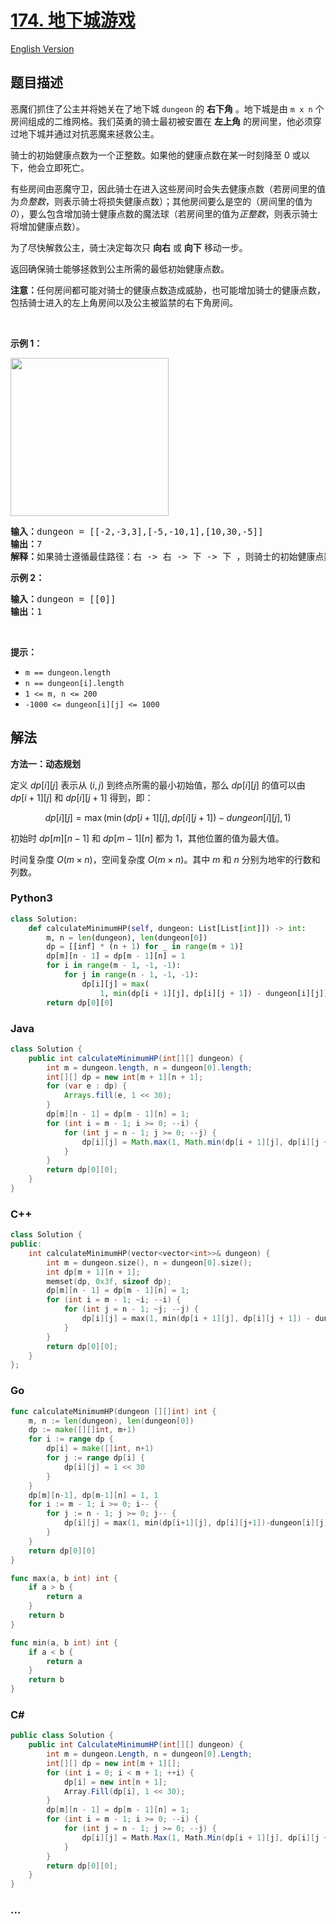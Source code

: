 # [174. 地下城游戏](https://leetcode.cn/problems/dungeon-game)

[English Version](/solution/0100-0199/0174.Dungeon%20Game/README_EN.md)

## 题目描述

<!-- 这里写题目描述 -->

<style type="text/css">table.dungeon, .dungeon th, .dungeon td {
  border:3px solid black;
}

 .dungeon th, .dungeon td {
    text-align: center;
    height: 70px;
    width: 70px;
}
</style>
<p>恶魔们抓住了公主并将她关在了地下城&nbsp;<code>dungeon</code> 的 <strong>右下角</strong> 。地下城是由 <code>m x n</code> 个房间组成的二维网格。我们英勇的骑士最初被安置在 <strong>左上角</strong> 的房间里，他必须穿过地下城并通过对抗恶魔来拯救公主。</p>

<p>骑士的初始健康点数为一个正整数。如果他的健康点数在某一时刻降至 0 或以下，他会立即死亡。</p>

<p>有些房间由恶魔守卫，因此骑士在进入这些房间时会失去健康点数（若房间里的值为<em>负整数</em>，则表示骑士将损失健康点数）；其他房间要么是空的（房间里的值为 <em>0</em>），要么包含增加骑士健康点数的魔法球（若房间里的值为<em>正整数</em>，则表示骑士将增加健康点数）。</p>

<p>为了尽快解救公主，骑士决定每次只 <strong>向右</strong> 或 <strong>向下</strong> 移动一步。</p>

<p>返回确保骑士能够拯救到公主所需的最低初始健康点数。</p>

<p><strong>注意：</strong>任何房间都可能对骑士的健康点数造成威胁，也可能增加骑士的健康点数，包括骑士进入的左上角房间以及公主被监禁的右下角房间。</p>

<p>&nbsp;</p>

<p><strong class="example">示例 1：</strong></p>
<img alt="" src="https://fastly.jsdelivr.net/gh/doocs/leetcode@main/solution/0100-0199/0174.Dungeon%20Game/images/dungeon-grid-1.jpg" style="width: 253px; height: 253px;" />
<pre>
<strong>输入：</strong>dungeon = [[-2,-3,3],[-5,-10,1],[10,30,-5]]
<strong>输出：</strong>7
<strong>解释：</strong>如果骑士遵循最佳路径：右 -&gt; 右 -&gt; 下 -&gt; 下 ，则骑士的初始健康点数至少为 7 。</pre>

<p><strong class="example">示例 2：</strong></p>

<pre>
<strong>输入：</strong>dungeon = [[0]]
<strong>输出：</strong>1
</pre>

<p>&nbsp;</p>

<p><strong>提示：</strong></p>

<ul>
	<li><code>m == dungeon.length</code></li>
	<li><code>n == dungeon[i].length</code></li>
	<li><code>1 &lt;= m, n &lt;= 200</code></li>
	<li><code>-1000 &lt;= dungeon[i][j] &lt;= 1000</code></li>
</ul>

## 解法

<!-- 这里可写通用的实现逻辑 -->

**方法一：动态规划**

定义 $dp[i][j]$ 表示从 $(i, j)$ 到终点所需的最小初始值，那么 $dp[i][j]$ 的值可以由 $dp[i+1][j]$ 和 $dp[i][j+1]$ 得到，即：

$$
dp[i][j] = \max(\min(dp[i+1][j], dp[i][j+1]) - dungeon[i][j], 1)
$$

初始时 $dp[m][n-1]$ 和 $dp[m-1][n]$ 都为 $1$，其他位置的值为最大值。

时间复杂度 $O(m \times n)$，空间复杂度 $O(m \times n)$。其中 $m$ 和 $n$ 分别为地牢的行数和列数。

<!-- tabs:start -->

### **Python3**

<!-- 这里可写当前语言的特殊实现逻辑 -->

```python
class Solution:
    def calculateMinimumHP(self, dungeon: List[List[int]]) -> int:
        m, n = len(dungeon), len(dungeon[0])
        dp = [[inf] * (n + 1) for _ in range(m + 1)]
        dp[m][n - 1] = dp[m - 1][n] = 1
        for i in range(m - 1, -1, -1):
            for j in range(n - 1, -1, -1):
                dp[i][j] = max(
                    1, min(dp[i + 1][j], dp[i][j + 1]) - dungeon[i][j])
        return dp[0][0]
```

### **Java**

<!-- 这里可写当前语言的特殊实现逻辑 -->

```java
class Solution {
    public int calculateMinimumHP(int[][] dungeon) {
        int m = dungeon.length, n = dungeon[0].length;
        int[][] dp = new int[m + 1][n + 1];
        for (var e : dp) {
            Arrays.fill(e, 1 << 30);
        }
        dp[m][n - 1] = dp[m - 1][n] = 1;
        for (int i = m - 1; i >= 0; --i) {
            for (int j = n - 1; j >= 0; --j) {
                dp[i][j] = Math.max(1, Math.min(dp[i + 1][j], dp[i][j + 1]) - dungeon[i][j]);
            }
        }
        return dp[0][0];
    }
}
```

### **C++**

```cpp
class Solution {
public:
    int calculateMinimumHP(vector<vector<int>>& dungeon) {
        int m = dungeon.size(), n = dungeon[0].size();
        int dp[m + 1][n + 1];
        memset(dp, 0x3f, sizeof dp);
        dp[m][n - 1] = dp[m - 1][n] = 1;
        for (int i = m - 1; ~i; --i) {
            for (int j = n - 1; ~j; --j) {
                dp[i][j] = max(1, min(dp[i + 1][j], dp[i][j + 1]) - dungeon[i][j]);
            }
        }
        return dp[0][0];
    }
};
```

### **Go**

```go
func calculateMinimumHP(dungeon [][]int) int {
	m, n := len(dungeon), len(dungeon[0])
	dp := make([][]int, m+1)
	for i := range dp {
		dp[i] = make([]int, n+1)
		for j := range dp[i] {
			dp[i][j] = 1 << 30
		}
	}
	dp[m][n-1], dp[m-1][n] = 1, 1
	for i := m - 1; i >= 0; i-- {
		for j := n - 1; j >= 0; j-- {
			dp[i][j] = max(1, min(dp[i+1][j], dp[i][j+1])-dungeon[i][j])
		}
	}
	return dp[0][0]
}

func max(a, b int) int {
	if a > b {
		return a
	}
	return b
}

func min(a, b int) int {
	if a < b {
		return a
	}
	return b
}
```

### **C#**

```cs
public class Solution {
    public int CalculateMinimumHP(int[][] dungeon) {
        int m = dungeon.Length, n = dungeon[0].Length;
        int[][] dp = new int[m + 1][];
        for (int i = 0; i < m + 1; ++i) {
            dp[i] = new int[n + 1];
            Array.Fill(dp[i], 1 << 30);
        }
        dp[m][n - 1] = dp[m - 1][n] = 1;
        for (int i = m - 1; i >= 0; --i) {
            for (int j = n - 1; j >= 0; --j) {
                dp[i][j] = Math.Max(1, Math.Min(dp[i + 1][j], dp[i][j + 1]) - dungeon[i][j]);
            }
        }
        return dp[0][0];
    }
}
```

### **...**

```

```

<!-- tabs:end -->
